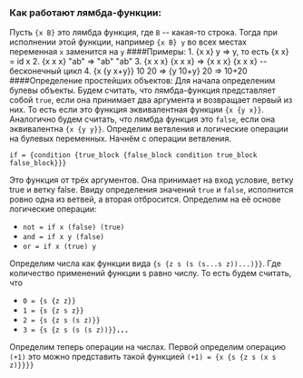 ### Как работают лямбда-функции:
Пусть `{x B}` это лямбда функция, где `B` -- какая-то строка.
Тогда при исполнении этой функции, например `{x B} y` во всех 
местах переменная `x` заменится на `y`
####Примеры:
    1. {x x} y => y, то есть {x x} = id x
    2. {x x x} "ab" => "ab" "ab"
    3. {x x x} {x x x} => {x x x} {x x x} -- бесконечный цикл
    4. {x {y x+y}} 10 20 => {y 10+y} 20 => 10+20
####Определение простейших объектов:
Для начала определеним булевы объекты. Будем считать, что лямбда-функция представляет
собой `true`, если она принимает два аргумента и возвращает первый из них.
То есть если это функция эквивалентная функции `{x {y x}}`. Аналогично будем считать, что
лямбда функция это `false`, если она эквивалентна `{x {y y}}`. Определим ветвления и логические
операции на булевых переменных. Начнём с операции ветвления. 

`if = {condition {true_block {false_block condition true_block false_block}}}`

Это функция от трёх аргументов. Она принимает на вход условие, ветку true и ветку false.
Ввиду определения значений `true` и `false`, исполнится ровно одна из ветвей, а вторая
отбросится. Определим на её основе логические операции:
- `not = if x (false) (true)`
- `and = if x y (false)`
- `or = if x (true) y`

Определим числа как функции вида `{s {z s (s (s...s z))...)}}`. Где количество применений функции s 
равно числу. То есть будем считать, что
- `0 = {s {z z}}`
- `1 = {s {z s z}}`
- `2 = {s {z s (s z)}}`
- `3 = {s {z s (s (s z))}}`**`...`**

Определим теперь операции на числах. Первой определим операцию `(+1)` это можно представить такой
функцией `(+1) = {x {s {z s (x s z)}}}}`

